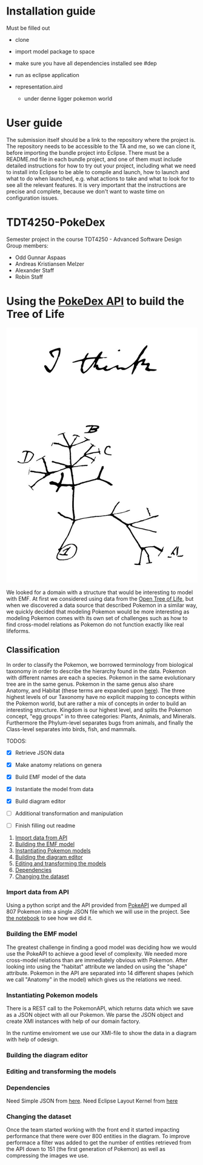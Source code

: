 # Installation guide
Must be filled out
- clone 
- import model package to space
- make sure you have all dependencies installed see #dep 

- run as eclipse application
- representation.aird
  - under denne ligger pokemon world


# User guide
The submission itself should be a link to the repository where the project is. The repository needs to be accessible to the TA and me, so we can clone it, before importing the bundle project into Eclipse. There must be a README.md file in each bundle project, and one of them must include detailed instructions for how to try out your project, including what we need to install into Eclipse to be able to compile and launch, how to launch and what to do when launched, e.g. what actions to take and what to look for to see all the relevant features. It is very important that the instructions are precise and complete, because we don't want to waste time on configuration issues. 

# TDT4250-PokeDex
Semester project in the course TDT4250 - Advanced Software Design
Group members:
- Odd Gunnar Aspaas
- Andreas Kristiansen Melzer
- Alexander Staff
- Robin Staff


# Using the [PokeDex API](https://pokeapi.co/docs/v2.html/#pokemon-section) to build the Tree of Life 

![Darwin's Tree of Life](https://github.com/oddaspa/TDT4250-PokeDex/blob/master/main/prestudy/img/tree_of_life_darwin.jpg "Tree of Life Darwin")

We looked for a domain with a structure that would be interesting to model with EMF. At first we considered using data from the [Open Tree of Life](https://opentreeoflife.github.io/), but when we discovered a data source that described Pokemon in a similar way, we quickly decided that modeling Pokemon would be more interesting as modeling Pokemon comes with its own set of challenges such as how to find cross-model relations as Pokemon do not function exactly like real lifeforms.


## Classification
In order to classify the Pokemon, we borrowed terminology from biological taxonomy in order to describe the hierarchy found in the data. Pokemon with different names are each a species. Pokemon in the same evolutionary tree are in the same genus. Pokemon in the same genus also share Anatomy, and Habitat (these terms are expanded upon [here](#build_emf)). The three highest levels of our Taxonomy have no explicit mapping to concepts within the Pokemon world, but are rather a mix of concepts in order to build an interesting structure. Kingdom is our highest level, and splits the Pokemon concept, "egg groups" in to three categories: Plants, Animals, and Minerals. Furthermore the Phylum-level separates bugs from animals, and finally the Class-level separates into birds, fish, and mammals.




TODOS:
- [X] Retrieve JSON data
- [X] Make anatomy relations on genera
- [X] Build EMF model of the data
- [X] Instantiate the model from data
- [X] Build diagram editor 
- [ ] Additional transformation and manipulation
- [ ] Finish filling out readme


1. [Import data from API](#import_data)
2. [Building the EMF model](#build_emf)
3. [Instantiating Pokemon models](#init_models)
4. [Building the diagram editor](#editor)
5. [Editing and transforming the models](#transform)
6. [Dependencies](#dependencies)
7. [Changing the dataset](#change)


<a name="import_data"></a>
### Import data from API
Using a python script and the API provided from [PokeAPI](https://pokeapi.co) we dumped all 807 Pokemon into a single JSON file which we will use in the project. See [the notebook](https://github.com/oddaspa/TDT4250-PokeDex/blob/master/main/prestudy/python_retrival/PokeDex%20API.ipynb) to see how we did it.

<a name="build_emf"></a>
### Building the EMF model
The greatest challenge in finding a good model was deciding how we would use the PokeAPI to achieve a good level of complexity. We needed more cross-model relations than are immediately obvious with Pokemon. After looking into using the "habitat" attribute we landed on using the "shape" attribute. Pokemon in the API are separated into 14 different shapes (which we call "Anatomy" in the model) which gives us the relations we need. 

<a name="init_models"></a>
### Instantiating Pokemon models
There is a REST call to the PokemonAPI, which returns data which we save as a JSON object with all our Pokemon. We parse the JSON object and create XMI instances with help of our domain factory. 

In the runtime enviroment we use our XMI-file to show the data in a diagram with help of odesign. 

<a name="editor"></a>
### Building the diagram editor

<a name="transfrom"></a>
### Editing and transforming the models


<a name="transfrom"></a>
### Dependencies
Need Simple JSON from [here](https://code.google.com/archive/p/json-simple/downloads).
Need Eclipse Layout Kernel from [here](https://www.eclipse.org/elk/)

<a name="change"></a>
### Changing the dataset
Once the team started working with the front end it started impacting performance that there were over 800 entities in the diagram. To improve performace a filter was added to get the number of entities retrieved from the API down to 151 (the first generation of Pokemon) as well as compressing the images we use.  
